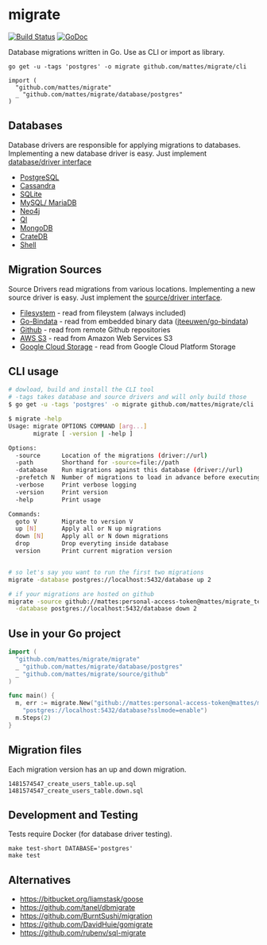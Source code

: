 # migrate

[![Build Status](https://travis-ci.org/mattes/migrate.svg?branch=v3.0-prev)](https://travis-ci.org/mattes/migrate)
[![GoDoc](https://godoc.org/github.com/mattes/migrate?status.svg)](https://godoc.org/github.com/mattes/migrate)

Database migrations written in Go. Use as CLI or import as library.


```
go get -u -tags 'postgres' -o migrate github.com/mattes/migrate/cli

import (
  "github.com/mattes/migrate"
  _ "github.com/mattes/migrate/database/postgres"
)
```

## Databases 

Database drivers are responsible for applying migrations to databases.
Implementing a new database driver is easy. Just implement [database/driver interface](database/driver.go)

  * [PostgreSQL](database/postgres)
  * [Cassandra](database/cassandra)
  * [SQLite](database/sqlite)
  * [MySQL/ MariaDB](database/mysql)
  * [Neo4j](database/neo4j)
  * [Ql](database/ql)
  * [MongoDB](database/mongodb)
  * [CrateDB](database/crate)
  * [Shell](database/shell)


## Migration Sources

Source Drivers read migrations from various locations. Implementing a new source driver
is easy. Just implement the [source/driver interface](source/driver.go).

  * [Filesystem](source/file) - read from fileystem (always included)
  * [Go-Bindata](source/go-bindata) - read from embedded binary data ([jteeuwen/go-bindata](https://github.com/jteeuwen/go-bindata))
  * [Github](source/github) - read from remote Github repositories
  * [AWS S3](source/aws-s3) - read from Amazon Web Services S3
  * [Google Cloud Storage](source/google-cloud-storage) - read from Google Cloud Platform Storage


## CLI usage 

```bash
# dowload, build and install the CLI tool
# -tags takes database and source drivers and will only build those
$ go get -u -tags 'postgres' -o migrate github.com/mattes/migrate/cli

$ migrate -help
Usage: migrate OPTIONS COMMAND [arg...]
       migrate [ -version | -help ]

Options:
  -source      Location of the migrations (driver://url)
  -path        Shorthand for -source=file://path
  -database    Run migrations against this database (driver://url)
  -prefetch N  Number of migrations to load in advance before executing (default 10)
  -verbose     Print verbose logging
  -version     Print version
  -help        Print usage

Commands:
  goto V       Migrate to version V
  up [N]       Apply all or N up migrations
  down [N]     Apply all or N down migrations
  drop         Drop everyting inside database
  version      Print current migration version


# so let's say you want to run the first two migrations
migrate -database postgres://localhost:5432/database up 2

# if your migrations are hosted on github
migrate -source github://mattes:personal-access-token@mattes/migrate_test \
  -database postgres://localhost:5432/database down 2
```


## Use in your Go project 

```go
import (
  "github.com/mattes/migrate/migrate"
  _ "github.com/mattes/migrate/database/postgres"
  _ "github.com/mattes/migrate/source/github"
)

func main() {
  m, err := migrate.New("github://mattes:personal-access-token@mattes/migrate_test",
    "postgres://localhost:5432/database?sslmode=enable")
  m.Steps(2)
}
```

## Migration files

Each migration version has an up and down migration.

```
1481574547_create_users_table.up.sql
1481574547_create_users_table.down.sql
```

## Development and Testing

Tests require Docker (for database driver testing).

```
make test-short DATABASE='postgres'
make test
```

## Alternatives

 * https://bitbucket.org/liamstask/goose
 * https://github.com/tanel/dbmigrate
 * https://github.com/BurntSushi/migration
 * https://github.com/DavidHuie/gomigrate
 * https://github.com/rubenv/sql-migrate


